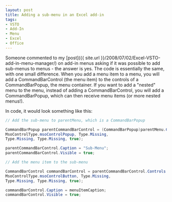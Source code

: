```yaml
---
layout: post
title: Adding a sub-menu in an Excel add-in
tags:
- VSTO
- Add-In
- Menu
- Excel
- Office
---
```


Someone commented to my [post]({{ site.url }}/2008/07/02/Excel-VSTO-add-in-menu-manager/) on add-in menus asking if it was possible to add sub-menus to menus - the answer is yes. The code is essentially the same, with one small difference. When you add a menu item to a menu, you will add a CommandBarControl (the menu item) to the controls of a CommandBarPopup, the menu container. If you want to add a "nested" menu to the menu, instead of adding a CommandBarControl, you will add a CommandBarPopup, which can then receive menu items (or more nested menus!).

In code, it would look something like this:

``` csharp
// Add the sub-menu to parentMenu, which is a CommandBarPopup 

CommandBarPopup parentCommandBarControl = (CommandBarPopup)parentMenu.Controls.Add(
MsoControlType.msoControlPopup, Type.Missing,
Type.Missing, Type.Missing, true);

parentCommandBarControl.Caption = "Sub-Menu";
parentCommandBarControl.Visible = true;

// Add the menu item to the sub-menu 

CommandBarControl commandBarControl = parentCommandBarControl.Controls.Add(
MsoControlType.msoControlButton, Type.Missing,
Type.Missing, Type.Missing, true);

commandBarControl.Caption = menuItemCaption;
commandBarControl.Visible = true;
```
